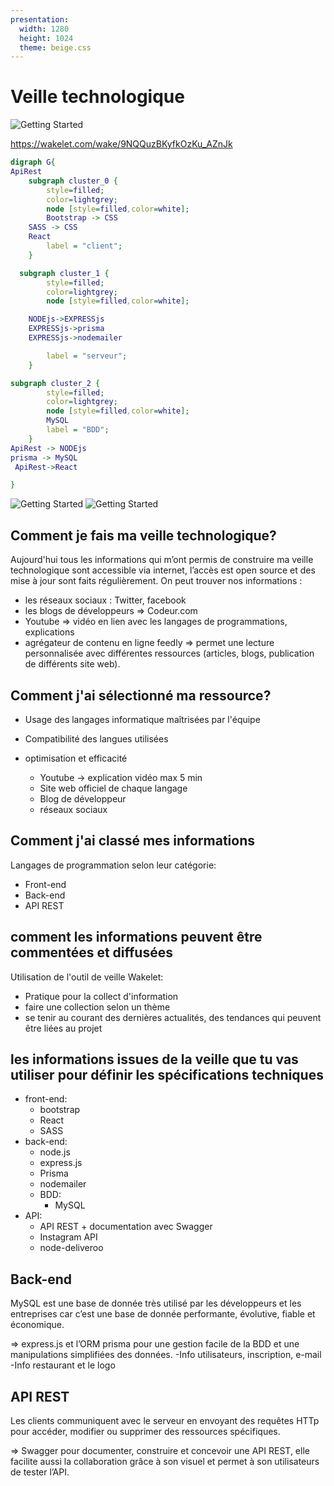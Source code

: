 ```yaml
---
presentation:
  width: 1280
  height: 1024
  theme: beige.css
---
```


<!-- slide -->

# Veille technologique

![Getting Started](img/qwenta.png)

https://wakelet.com/wake/9NQQuzBKyfkOzKu_AZnJk

<!-- slide -->

```dot
digraph G{
ApiRest
	subgraph cluster_0 {
		style=filled;
		color=lightgrey;
		node [style=filled,color=white];
		Bootstrap -> CSS
    SASS -> CSS
    React
		label = "client";
	}

  subgraph cluster_1 {
		style=filled;
		color=lightgrey;
		node [style=filled,color=white];

    NODEjs->EXPRESSjs
    EXPRESSjs->prisma
    EXPRESSjs->nodemailer

		label = "serveur";
	}

subgraph cluster_2 {
		style=filled;
		color=lightgrey;
		node [style=filled,color=white];
		MySQL
		label = "BDD";
	}
ApiRest -> NODEjs
prisma -> MySQL
 ApiRest->React

}
```

<!-- slide -->

![Getting Started](img/veille.png)
![Getting Started](img/veille2.png)

<!-- slide -->

## Comment je fais ma veille technologique?

Aujourd'hui tous les informations qui m’ont permis de construire ma veille technologique sont accessible via internet, l’accès est open source et des mise à jour sont faits régulièrement.
On peut trouver nos informations :

- les réseaux sociaux : Twitter, facebook
- les blogs de développeurs => Codeur.com
- Youtube => vidéo en lien avec les langages de programmations, explications
- agrégateur de contenu en ligne feedly => permet une lecture personnalisée avec différentes ressources (articles, blogs, publication de différents site web).

<!-- slide -->

## Comment j'ai sélectionné ma ressource?

- Usage des langages informatique maîtrisées par l'équipe
- Compatibilité des langues utilisées
- optimisation et efficacité

  - Youtube -> explication vidéo max 5 min
  - Site web officiel de chaque langage
  - Blog de développeur
  - réseaux sociaux

<!-- slide -->

## Comment j'ai classé mes informations

Langages de programmation selon leur catégorie:

- Front-end
- Back-end
- API REST

<!-- slide -->

## comment les informations peuvent être commentées et diffusées

Utilisation de l'outil de veille Wakelet:

- Pratique pour la collect d'information
- faire une collection selon un thème
- se tenir au courant des dernières actualités, des tendances qui peuvent être liées au projet

<!-- slide -->

## les informations issues de la veille que tu vas utiliser pour définir les spécifications techniques

- front-end:
  - bootstrap
  - React
  - SASS
- back-end:
  - node.js
  - express.js
  - Prisma
  - nodemailer
  - BDD:
    - MySQL
- API:
  - API REST + documentation avec Swagger
  - Instagram API
  - node-deliveroo

<!-- slide -->

## Back-end

MySQL est une base de donnée très utilisé par les développeurs et les entreprises car c’est une base de donnée performante, évolutive, fiable et économique.

=> express.js et l’ORM prisma pour une gestion facile de la BDD et une manipulations simplifiées des données.
-Info utilisateurs, inscription, e-mail
-Info restaurant et le logo

<!-- slide -->

## API REST

Les clients communiquent avec le serveur en envoyant des requêtes HTTp pour accéder, modifier ou supprimer des ressources spécifiques.

=> Swagger pour documenter, construire et concevoir une API REST, elle facilite aussi la collaboration grâce à son visuel et permet à son utilisateurs de tester l’API.
